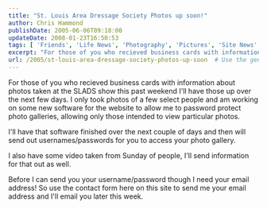 ```yaml
---
title: "St. Louis Area Dressage Society Photos up soon!"
author: Chris Hammond
publishDate: 2005-06-06T09:18:00
updateDate: 2008-01-23T16:50:53
tags: [ 'Friends', 'Life News', 'Photography', 'Pictures', 'Site News' ]
excerpt: "For those of you who recieved business cards with information about photos taken at the SLADS show this past weekend I'll have those up over the next few days. I only took photos of a few select people and am working on some new software for the website to allow me to password protect photo galleries, allowing only those intended to view particular photos. I'll have that software finished over the next couple of days and then will send out usernames/passwords for you to access your photo gallery. I also have some video taken from Sunday of people, I'll send information for that out as well. Before I can send you your username/password though I need your email address! So use the contact form here on this site to send me your email address and I'll email you later this..."
url: /2005/st-louis-area-dressage-society-photos-up-soon  # Use the generated URL with year
---
```

<P>For those of you who recieved business cards with information about photos taken at the SLADS show this past weekend I'll have those up over the next few days. I only took photos of a few select people and am working on some new software for the website to allow me to password protect photo galleries, allowing only those intended to view particular photos.</P> <P>I'll have that software finished over the next couple of days and then will send out usernames/passwords for you to access your photo gallery.</P> <P>I also have some video taken from Sunday of people, I'll send information for that out as well.</P> <P>Before I can send you your username/password though I need your email address! So use the contact form here on this site to send me your email address and I'll email you later this week.</P>
